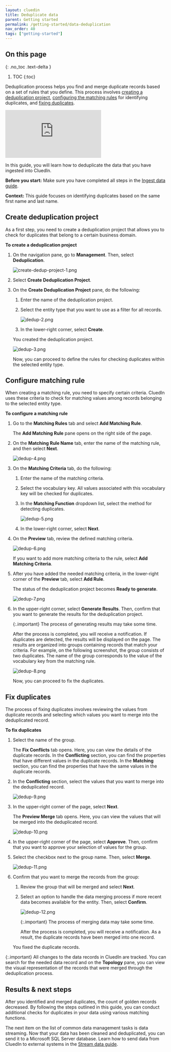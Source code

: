 ```yaml
---
layout: cluedin
title: Deduplicate data
parent: Getting started
permalink: /getting-started/data-deduplication
nav_order: 40
tags: ["getting-started"]
---
```

## On this page
{: .no_toc .text-delta }
1. TOC
{:toc}

Deduplication process helps you find and merge duplicate records based on a set of rules that you define. This process involves [creating a deduplication project](#create-deduplication-project), [configuring the matching rules](#configure-matching-rule) for identifying duplicates, and [fixing duplicates](#fix-duplicates).

<div class="videoFrame">
<iframe src="https://player.vimeo.com/video/850839188?badge=0&amp;autopause=0&amp;player_id=0&amp;app_id=58479" frameborder="0" allow="autoplay; fullscreen; picture-in-picture" allowfullscreen title="Getting started with data deduplication in CluedIn"></iframe>
</div>

In this guide, you will learn how to deduplicate the data that you have ingested into CluedIn.

**Before you start:** Make sure you have completed all steps in the [Ingest data guide](/getting-started/data-ingestion).

**Context:** This guide focuses on identifying duplicates based on the same first name and last name.

## Create deduplication project

As a first step, you need to create a deduplication project that allows you to check for duplicates that belong to a certain business domain.

**To create a deduplication project**

1. On the navigation pane, go to **Management**. Then, select **Deduplication**.

    ![create-dedup-project-1.png](../../assets/images/getting-started/deduplication/create-dedup-project-1.png)

1. Select **Create Deduplication Project**.

1. On the **Create Deduplication Project** pane, do the following:

    1. Enter the name of the deduplication project.

    1. Select the entity type that you want to use as a filter for all records.

        ![dedup-2.png](../../assets/images/getting-started/deduplication/dedup-2.png)

    1. In the lower-right corner, select **Create**.

    You created the deduplication project.

    ![dedup-3.png](../../assets/images/getting-started/deduplication/dedup-3.png)
    
    Now, you can proceed to define the rules for checking duplicates within the selected entity type.

## Configure matching rule

When creating a matching rule, you need to specify certain criteria. CluedIn uses these criteria to check for matching values among records belonging to the selected entity type.

**To configure a matching rule**

1. Go to the **Matching Rules** tab and select **Add Matching Rule**.

    The **Add Matching Rule** pane opens on the right side of the page.

1. On the **Matching Rule Name** tab, enter the name of the matching rule, and then select **Next**.

    ![dedup-4.png](../../assets/images/getting-started/deduplication/dedup-4.png)

1. On the **Matching Criteria** tab, do the following:

    1. Enter the name of the matching criteria.

    1. Select the vocabulary key. All values associated with this vocabulary key will be checked for duplicates.

    1. In the **Matching Function** dropdown list, select the method for detecting duplicates.

        ![dedup-5.png](../../assets/images/getting-started/deduplication/dedup-5.png)
    
    1. In the lower-right corner, select **Next**.

1. On the **Preview** tab, review the defined matching criteria.

    ![dedup-6.png](../../assets/images/getting-started/deduplication/dedup-6.png)

    If you want to add more matching criteria to the rule, select **Add Matching Criteria**.

1. After you have added the needed matching criteria, in the lower-right corner of the **Preview** tab, select **Add Rule**.

    The status of the deduplication project becomes **Ready to generate**.

    ![dedup-7.png](../../assets/images/getting-started/deduplication/dedup-7.png)

1. In the upper-right corner, select **Generate Results**. Then, confirm that you want to generate the results for the deduplication project.

    {:.important}
    The process of generating results may take some time.

    After the process is completed, you will receive a notification. If duplicates are detected, the results will be displayed on the page. The results are organized into groups containing records that match your criteria. For example, on the following screenshot, the group consists of two duplicates. The name of the group corresponds to the value of the vocabulary key from the matching rule. 

    ![dedup-8.png](../../assets/images/getting-started/deduplication/dedup-8.png)

    Now, you can proceed to fix the duplicates.

## Fix duplicates

The process of fixing duplicates involves reviewing the values from duplicate records and selecting which values you want to merge into the deduplicated record.

**To fix duplicates**

1. Select the name of the group.

    The **Fix Conflicts** tab opens. Here, you can view the details of the duplicate records. In the **Conflicting** section, you can find the properties that have different values in the duplicate records. In the **Matching** section, you can find the properties that have the same values in the duplicate records.

1. In the **Conflicting** section, select the values that you want to merge into the deduplicated record.

    ![dedup-9.png](../../assets/images/getting-started/deduplication/dedup-9.png)

1. In the upper-right corner of the page, select **Next**.

    The **Preview Merge** tab opens. Here, you can view the values that will be merged into the deduplicated record.

    ![dedup-10.png](../../assets/images/getting-started/deduplication/dedup-10.png)

1. In the upper-right corner of the page, select **Approve**. Then, confirm that you want to approve your selection of values for the group.

1. Select the checkbox next to the group name. Then, select **Merge**.

    ![dedup-11.png](../../assets/images/getting-started/deduplication/dedup-11.png)

1. Confirm that you want to merge the records from the group:

    1. Review the group that will be merged and select **Next**.

    1. Select an option to handle the data merging process if more recent data becomes available for the entity. Then, select **Confirm**.

        ![dedup-12.png](../../assets/images/getting-started/deduplication/dedup-12.png)

        {:.important}
        The process of merging data may take some time.

        After the process is completed, you will receive a notification. As a result, the duplicate records have been merged into one record.

    You fixed the duplicate records.

{:.important}
All changes to the data records in CluedIn are tracked. You can search for the needed data record and on the **Topology** pane, you can view the visual representation of the records that were merged through the deduplication process.

## Results & next steps

After you identified and merged duplicates, the count of golden records decreased. By following the steps outlined in this guide, you can conduct additional checks for duplicates in your data using various matching functions.

The next item on the list of common data management tasks is data streaming. Now that your data has been cleaned and deduplicated, you can send it to a Microsoft SQL Server database. Learn how to send data from CluedIn to external systems in the [Stream data guide](/getting-started/data-streaming).
